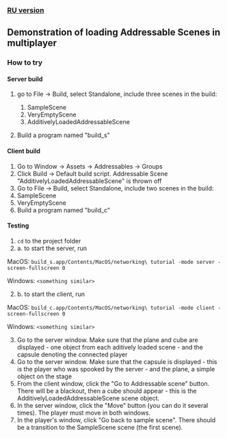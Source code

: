 ### [RU version](README_ru.md)

## Demonstration of loading Addressable Scenes in multiplayer

### How to try

#### Server build

1. go to File -> Build, select Standalone, include three scenes in the build:

   1. SampleScene
   2. VeryEmptyScene
   3. AdditivelyLoadedAddressableScene

2. Build a program named "build_s"

#### Client build

1. Go to Window -> Assets -> Addressables -> Groups
2. Click Build -> Default build script. Addressable Scene "AdditivelyLoadedAddressableScene" is thrown off
3. Go to File -> Build, select Standalone, include two scenes in the build:
4. SampleScene
5. VeryEmptyScene
6. Build a program named "build_c"

#### Testing

1. `cd` to the project folder
2. a. to start the server, run

MacOS: `build_s.app/Contents/MacOS/networking\ tutorial -mode server -screen-fullscreen 0`

Windows: `<something similar>`

2. b. to start the client, run

MacOS: `build_c.app/Contents/MacOS/networking\ tutorial -mode client -screen-fullscreen 0`

Windows: `<something similar>`

3. Go to the server window. Make sure that the plane and cube are displayed - one object from each aditively loaded scene - and the capsule denoting the connected player
4. Go to the server window. Make sure that the capsule is displayed - this is the player who was spooked by the server - and the plane, a simple object on the stage
5. From the client window, click the "Go to Addressable scene" button. There will be a blackout, then a cube should appear - this is the AdditivelyLoadedAddressableScene scene object.
6. In the server window, click the "Move" button (you can do it several times). The player must move in both windows.
7. In the player's window, click "Go back to sample scene". There should be a transition to the SampleScene scene (the first scene).
